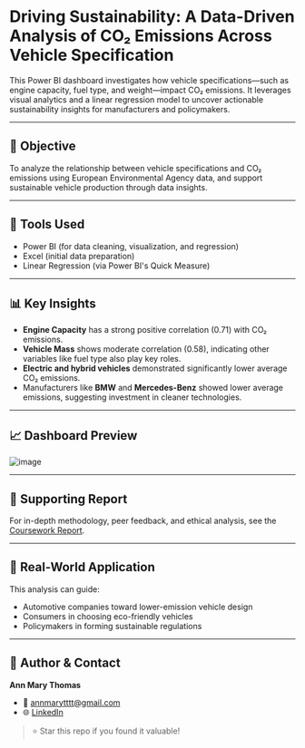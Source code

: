 # Driving Sustainability: A Data-Driven Analysis of CO₂ Emissions Across Vehicle Specification

This Power BI dashboard investigates how vehicle specifications—such as engine capacity, fuel type, and weight—impact CO₂ emissions. It leverages visual analytics and a linear regression model to uncover actionable sustainability insights for manufacturers and policymakers.

---

## 📌 Objective

To analyze the relationship between vehicle specifications and CO₂ emissions using European Environmental Agency data, and support sustainable vehicle production through data insights.

---

## 🧰 Tools Used

- Power BI (for data cleaning, visualization, and regression)
- Excel (initial data preparation)
- Linear Regression (via Power BI's Quick Measure)

---

## 📊 Key Insights

- **Engine Capacity** has a strong positive correlation (0.71) with CO₂ emissions.
- **Vehicle Mass** shows moderate correlation (0.58), indicating other variables like fuel type also play key roles.
- **Electric and hybrid vehicles** demonstrated significantly lower average CO₂ emissions.
- Manufacturers like **BMW** and **Mercedes-Benz** showed lower average emissions, suggesting investment in cleaner technologies.

---

## 📈 Dashboard Preview

![image](https://github.com/user-attachments/assets/f0de2ddb-fbe0-4ed0-aa60-7d7ceb678169)


---

## 📄 Supporting Report

For in-depth methodology, peer feedback, and ethical analysis, see the [Coursework Report](coursework_report.pdf).

---

## 🌱 Real-World Application

This analysis can guide:
- Automotive companies toward lower-emission vehicle design
- Consumers in choosing eco-friendly vehicles
- Policymakers in forming sustainable regulations

---

## 🔗 Author & Contact

**Ann Mary Thomas**  
- 📧 annmarytttt@gmail.com  
- 🌐 [LinkedIn](https://www.linkedin.com/in/ann-mary-thomas-6272aa200)

> ⭐ Star this repo if you found it valuable!
